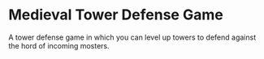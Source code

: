 # Medieval Tower Defense Game
A tower defense game in which you can level up towers to defend against the hord of incoming mosters.
